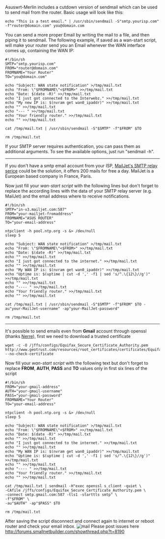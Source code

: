Asuswrt-Merlin includes a cutdown version of sendmail which can be used to send mail from the router.  Basic usage will look like this:

```
echo "This is a test email." | /usr/sbin/sendmail -S"smtp.yourisp.com" -f"router@domain.com" you@domain.com
```

You can send a more proper Email by writing the mail to a file, and then piping it to sendmail.  The following example, if saved as a wan-start script, will make your router send you an Email whenever the WAN interface comes up, containing the WAN IP:

```
#!/bin/sh
SMTP="smtp.yourisp.com"
FROM="router@domain.com"
FROMNAME="Your Router"
TO="you@domain.com"

echo "Subject: WAN state notification" >/tmp/mail.txt
echo "From: \"$FROMNAME\"<$FROM>" >>/tmp/mail.txt
echo "Date: $(date -R)" >>/tmp/mail.txt
echo "I just got connected to the Interwebz." >>/tmp/mail.txt
echo "My new IP is: $(nvram get wan0_ipaddr)" >>/tmp/mail.txt
echo "" >>/tmp/mail.txt
echo "--- " >>/tmp/mail.txt
echo "Your friendly router." >>/tmp/mail.txt
echo "" ­­>>/tmp/mail.txt

cat /tmp/mail.txt | /usr/sbin/sendmail -S"$SMTP" -f"$FROM" $TO

rm /tmp/mail.txt
```

If your SMTP server requires authentication, you can pass them as additional arguments.  To see the available options, just run "sendmail -h".

***
If you don't have a smtp email account from your ISP, [MailJet's SMTP relay serice](https://www.mailjet.com/feature/smtp-relay/) could be the solution, it offers 200 mails for free a day. MailJet is a European based company in France, Paris.

Now just fill your _wan-start script_ with the following lines but don't forget to replace the according lines with the data of your SMTP relay server (e.g. MailJet) and the email address where to receive notifications.
```
#!/bin/sh
SMTP="in-v3.mailjet.com:587"
FROM="your-mailjet-fromaddress"
FROMNAME="ASUS ROUTER"
TO="your-email-address"

ntpclient -h pool.ntp.org -s &> /dev/null
sleep 5

echo "Subject: WAN state notification" >/tmp/mail.txt
echo "From: \"$FROMNAME\"<$FROM>" >>/tmp/mail.txt
echo "Date: $(date -R)" >>/tmp/mail.txt
echo "" >>/tmp/mail.txt
echo "I just got connected to the internet." >>/tmp/mail.txt
echo "" >>/tmp/mail.txt
echo "My WAN IP is: $(nvram get wan0_ipaddr)" >>/tmp/mail.txt
echo "Uptime is: $(uptime | cut -d ',' -f1 | sed 's/^.\{12\}//g')" >>/tmp/mail.txt
echo "" >>/tmp/mail.txt
echo "---- " >>/tmp/mail.txt
echo "Your friendly router." >>/tmp/mail.txt
echo "" >>/tmp/mail.txt

cat /tmp/mail.txt | /usr/sbin/sendmail -S"$SMTP" -f"$FROM" $TO -au"your-MailJet-username" -ap"your-MailJet-password"

rm /tmp/mail.txt
```

***

It's possible to send emails even from **Gmail** account through openssl (thanks [Nerre](http://forums.smallnetbuilder.com/member.php?u=15302)), first we need to download a trusted certificate
```
wget -c -O /jffs/configs/Equifax_Secure_Certificate_Authority.pem http://www.geotrust.com/resources/root_certificates/certificates/Equifax_Secure_Certificate_Authority.pem --no-check-certificate
```
Now fill your _wan-start script_ with the following text but don't forget to replace **FROM**, **AUTH**, **PASS** and **TO** values only in first six lines of the script
```
#!/bin/sh
FROM="your-gmail-address"
AUTH="your-gmail-username"
PASS="your-gmail-password"
FROMNAME="Your Router"
TO="your-email-address"

ntpclient -h pool.ntp.org -s &> /dev/null
sleep 5

echo "Subject: WAN state notification" >/tmp/mail.txt
echo "From: \"$FROMNAME\"<$FROM>" >>/tmp/mail.txt
echo "Date: $(date -R)" >>/tmp/mail.txt
echo "" >>/tmp/mail.txt
echo "I just got connected to the internet." >>/tmp/mail.txt
echo "" >>/tmp/mail.txt
echo "My WAN IP is: $(nvram get wan0_ipaddr)" >>/tmp/mail.txt
echo "Uptime is: $(uptime | cut -d ',' -f1 | sed 's/^.\{12\}//g')" >>/tmp/mail.txt
echo "" >>/tmp/mail.txt
echo "---- " >>/tmp/mail.txt
echo "Your friendly router." >>/tmp/mail.txt
echo "" >>/tmp/mail.txt

cat /tmp/mail.txt | sendmail -H"exec openssl s_client -quiet \
-CAfile /jffs/configs/Equifax_Secure_Certificate_Authority.pem \
-connect smtp.gmail.com:587 -tls1 -starttls smtp" \
-f"$FROM" \
-au"$AUTH" -ap"$PASS" $TO 

rm /tmp/mail.txt
```
After saving the script disconnect and connect again to internet or reboot router and check your email inbox.
![mail](http://i47.tinypic.com/10drrs6.png)
Please post issues here http://forums.smallnetbuilder.com/showthread.php?t=8190